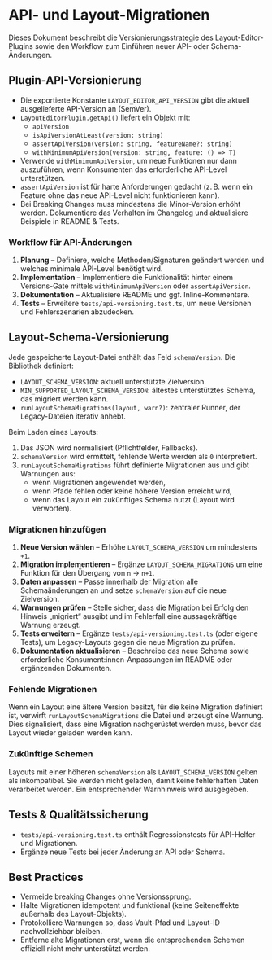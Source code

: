 # API- und Layout-Migrationen

Dieses Dokument beschreibt die Versionierungsstrategie des Layout-Editor-Plugins sowie den Workflow zum Einführen neuer API- oder Schema-Änderungen.

## Plugin-API-Versionierung

- Die exportierte Konstante `LAYOUT_EDITOR_API_VERSION` gibt die aktuell ausgelieferte API-Version an (SemVer).
- `LayoutEditorPlugin.getApi()` liefert ein Objekt mit:
  - `apiVersion`
  - `isApiVersionAtLeast(version: string)`
  - `assertApiVersion(version: string, featureName?: string)`
  - `withMinimumApiVersion(version: string, feature: () => T)`
- Verwende `withMinimumApiVersion`, um neue Funktionen nur dann auszuführen, wenn Konsumenten das erforderliche API-Level unterstützen.
- `assertApiVersion` ist für harte Anforderungen gedacht (z. B. wenn ein Feature ohne das neue API-Level nicht funktionieren kann).
- Bei Breaking Changes muss mindestens die Minor-Version erhöht werden. Dokumentiere das Verhalten im Changelog und aktualisiere Beispiele in README & Tests.

### Workflow für API-Änderungen

1. **Planung** – Definiere, welche Methoden/Signaturen geändert werden und welches minimale API-Level benötigt wird.
2. **Implementation** – Implementiere die Funktionalität hinter einem Versions-Gate mittels `withMinimumApiVersion` oder `assertApiVersion`.
3. **Dokumentation** – Aktualisiere README und ggf. Inline-Kommentare.
4. **Tests** – Erweitere `tests/api-versioning.test.ts`, um neue Versionen und Fehlerszenarien abzudecken.

## Layout-Schema-Versionierung

Jede gespeicherte Layout-Datei enthält das Feld `schemaVersion`. Die Bibliothek definiert:

- `LAYOUT_SCHEMA_VERSION`: aktuell unterstützte Zielversion.
- `MIN_SUPPORTED_LAYOUT_SCHEMA_VERSION`: ältestes unterstütztes Schema, das migriert werden kann.
- `runLayoutSchemaMigrations(layout, warn?)`: zentraler Runner, der Legacy-Dateien iterativ anhebt.

Beim Laden eines Layouts:

1. Das JSON wird normalisiert (Pflichtfelder, Fallbacks).
2. `schemaVersion` wird ermittelt, fehlende Werte werden als `0` interpretiert.
3. `runLayoutSchemaMigrations` führt definierte Migrationen aus und gibt Warnungen aus:
   - wenn Migrationen angewendet werden,
   - wenn Pfade fehlen oder keine höhere Version erreicht wird,
   - wenn das Layout ein zukünftiges Schema nutzt (Layout wird verworfen).

### Migrationen hinzufügen

1. **Neue Version wählen** – Erhöhe `LAYOUT_SCHEMA_VERSION` um mindestens `+1`.
2. **Migration implementieren** – Ergänze `LAYOUT_SCHEMA_MIGRATIONS` um eine Funktion für den Übergang von `n` → `n+1`.
3. **Daten anpassen** – Passe innerhalb der Migration alle Schemaänderungen an und setze `schemaVersion` auf die neue Zielversion.
4. **Warnungen prüfen** – Stelle sicher, dass die Migration bei Erfolg den Hinweis „migriert“ ausgibt und im Fehlerfall eine aussagekräftige Warnung erzeugt.
5. **Tests erweitern** – Ergänze `tests/api-versioning.test.ts` (oder eigene Tests), um Legacy-Layouts gegen die neue Migration zu prüfen.
6. **Dokumentation aktualisieren** – Beschreibe das neue Schema sowie erforderliche Konsument:innen-Anpassungen im README oder ergänzenden Dokumenten.

### Fehlende Migrationen

Wenn ein Layout eine ältere Version besitzt, für die keine Migration definiert ist, verwirft `runLayoutSchemaMigrations` die Datei und erzeugt eine Warnung. Dies signalisiert, dass eine Migration nachgerüstet werden muss, bevor das Layout wieder geladen werden kann.

### Zukünftige Schemen

Layouts mit einer höheren `schemaVersion` als `LAYOUT_SCHEMA_VERSION` gelten als inkompatibel. Sie werden nicht geladen, damit keine fehlerhaften Daten verarbeitet werden. Ein entsprechender Warnhinweis wird ausgegeben.

## Tests & Qualitätssicherung

- `tests/api-versioning.test.ts` enthält Regressionstests für API-Helfer und Migrationen.
- Ergänze neue Tests bei jeder Änderung an API oder Schema.

## Best Practices

- Vermeide breaking Changes ohne Versionssprung.
- Halte Migrationen idempotent und funktional (keine Seiteneffekte außerhalb des Layout-Objekts).
- Protokolliere Warnungen so, dass Vault-Pfad und Layout-ID nachvollziehbar bleiben.
- Entferne alte Migrationen erst, wenn die entsprechenden Schemen offiziell nicht mehr unterstützt werden.

